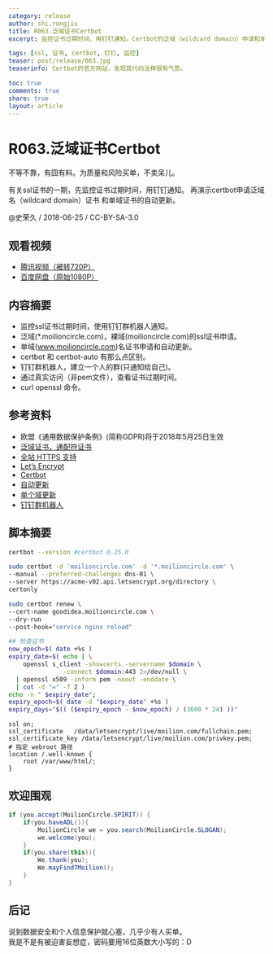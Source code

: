 ```yaml
---
category: release
author: shi.rongjiu
title: R063.泛域证书Certbot
excerpt: 监控证书过期时间，用钉钉通知。Certbot的泛域（wildcard domain）申请和单域的自动更新。

tags: [ssl, 证书, certbot, 钉钉, 监控]
teaser: post/release/063.jpg
teaserinfo: Certbot的官方网站，发现其代码注释很有气质。

toc: true
comments: true
share: true
layout: article
---
```


# R063.泛域证书Certbot

不等不靠，有囧有料。为质量和风险买单，不卖呆儿。  

有关ssl证书的一期，先监控证书过期时间，用钉钉通知。
再演示certbot申请泛域名（wildcard domain）证书
和单域证书的自动更新。

@史荣久 / 2018-06-25 / CC-BY-SA-3.0  

## 观看视频

  * [腾讯视频（被转720P）](https://v.qq.com/x/page/c0702ass0rj.html)
  * [百度网盘（原始1080P）](https://pan.baidu.com/s/1iTaf1nU1X0wZWYQklktiZQ)

## 内容摘要 

  * 监控ssl证书过期时间，使用钉钉群机器人通知。
  * 泛域(*.moilioncircle.com)，裸域(moilioncircle.com)的ssl证书申请。
  * 单域(www.moilioncircle.com)名证书申请和自动更新。
  * certbot 和 certbot-auto 有那么点区别。
  * 钉钉群机器人，建立一个人的群(只通知给自己)。
  * 通过真实访问（非pem文件），查看证书过期时间。
  * curl openssl 命令。

## 参考资料

  * 欧盟《通用数据保护条例》(简称GDPR)将于2018年5月25日生效
  * [泛域证书，通配符证书](https://www.jianshu.com/p/c5c9d071e395)
  * [全站 HTTPS 支持](http://blog.zengrong.net/post/2650.html)
  * [Let’s Encrypt](https://letsencrypt.org/)
  * [Certbot](https://certbot.eff.org/)
  * [自动更新](https://certbot.eff.org/docs/using.html#renewal)
  * [单个域更新](https://stackoverflow.com/questions/42591165/how-to-renew-only-one-domain-with-certbot)
  * [钉钉群机器人](https://open-doc.dingtalk.com/docs/doc.htm?treeId=257&articleId=105735&docType=1)

## 脚本摘要

``` bash
certbot --version #certbot 0.25.0

sudo certbot -d 'moilioncircle.com' -d '*.moilioncircle.com' \
--manual --preferred-challenges dns-01 \
--server https://acme-v02.api.letsencrypt.org/directory \
certonly

sudo certbot renew \
--cert-name goodidea.moilioncircle.com \
--dry-run
--post-hook="service nginx reload"

## 检查证书
now_epoch=$( date +%s )
expiry_date=$( echo | \
    openssl s_client -showcerts -servername $domain \
               -connect $domain:443 2>/dev/null \
  | openssl x509 -inform pem -noout -enddate \
  | cut -d "=" -f 2 )
echo -n " $expiry_date";
expiry_epoch=$( date -d "$expiry_date" +%s )
expiry_days="$(( ($expiry_epoch - $now_epoch) / (3600 * 24) ))"
```

``` nginx
ssl on;
ssl_certificate   /data/letsencrypt/live/moilion.com/fullchain.pem;
ssl_certificate_key /data/letsencrypt/live/moilion.com/privkey.pem;
# 指定 webroot 路径
location /.well-known {
    root /var/www/html/;
}
```

## 欢迎围观

``` java
if (you.accept(MoilionCircle.SPIRIT)) {
    if(you.haveADL()){
        MoilionCircle we = you.search(MoilionCircle.SLOGAN);
        we.welcome(you);
    }
    if(you.share(this)){
        We.thank(you);
        We.mayFind7Moilion();
    }
}
```

## 后记

说到数据安全和个人信息保护就心塞，几乎少有人买单。  
我是不是有被迫害妄想症，密码要用16位英数大小写的：D
